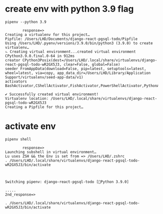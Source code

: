 

 
# create env with python 3.9 flag
    pipenv --python 3.9

            response=> 
    Creating a virtualenv for this project…
    Pipfile: /Users/LHD/Documents/django-react-pgsql-todo/Pipfile
    Using /Users/LHD/.pyenv/versions/3.9.0/bin/python3 (3.9.0) to create virtualenv…
    ⠦ Creating virtual environment...created virtual environment CPython3.9.0.final.0-64 in 912ms
    creator CPython3Posix(dest=/Users/LHD/.local/share/virtualenvs/django-react-pgsql-todo-wR2GX5J3, clear=False, global=False)
    seeder FromAppData(download=False, pip=latest, setuptools=latest, wheel=latest, via=copy, app_data_dir=/Users/LHD/Library/Application Support/virtualenv/seed-app-data/v1)
    activators BashActivator,CShellActivator,FishActivator,PowerShellActivator,PythonActivator,XonshActivator

    ✔ Successfully created virtual environment! 
    Virtualenv location: /Users/LHD/.local/share/virtualenvs/django-react-pgsql-todo-wR2GX5J3
    Creating a Pipfile for this project…

# activate env
    pipenv shell

            response=> 
    Launching subshell in virtual environment…
    Lu uses ZSH && the Env is set from => /Users/LHD/.zshrc
    . /Users/LHD/.local/share/virtualenvs/django-react-pgsql-todo-wR2GX5J3/bin/activate



    Switching pipenv: django-react-pgsql-todo [🐍Python 3.9.0]
    
    .....
    2nd_response=>

    . /Users/LHD/.local/share/virtualenvs/django-react-pgsql-todo-wR2GX5J3/bin/activate